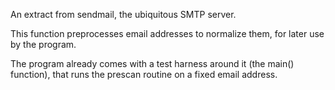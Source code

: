 An extract from sendmail, the ubiquitous SMTP server.

This function preprocesses email addresses to normalize them, for later use by the program.

The program already comes with a test harness around it (the main() function), that runs the prescan routine on a fixed
email address.
